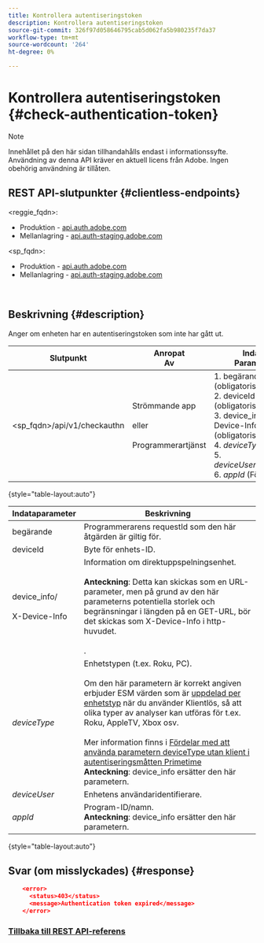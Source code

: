 ```yaml
---
title: Kontrollera autentiseringstoken
description: Kontrollera autentiseringstoken
source-git-commit: 326f97d058646795cab5d062fa5b980235f7da37
workflow-type: tm+mt
source-wordcount: '264'
ht-degree: 0%

---
```



# Kontrollera autentiseringstoken {#check-authentication-token}

>[!NOTE]
>
>Innehållet på den här sidan tillhandahålls endast i informationssyfte. Användning av denna API kräver en aktuell licens från Adobe. Ingen obehörig användning är tillåten.

## REST API-slutpunkter {#clientless-endpoints}

&lt;reggie_fqdn>:

* Produktion - [api.auth.adobe.com](http://api.auth.adobe.com/)
* Mellanlagring - [api.auth-staging.adobe.com](http://api.auth-staging.adobe.com/)

&lt;sp_fqdn>:

* Produktion - [api.auth.adobe.com](http://api.auth.adobe.com/)
* Mellanlagring - [api.auth-staging.adobe.com](http://api.auth-staging.adobe.com/)

</br>

## Beskrivning {#description}

Anger om enheten har en autentiseringstoken som inte har gått ut.

| Slutpunkt | Anropat  </br>Av | Indata   </br>Parametrar | HTTP  </br>Metod | Svar | HTTP  </br>Svar |
| --- | --- | --- | --- | --- | --- |
| &lt;sp_fqdn>/api/v1/checkauthn | Strömmande app</br></br>eller</br></br>Programmerartjänst | 1. begärande (obligatoriskt)</br>2.  deviceId (obligatoriskt)</br>3.  device_info/X-Device-Info (obligatoriskt)</br>4.  _deviceType_ </br>5.  _deviceUser_ (Föråldrat)</br>6.  _appId_ (Föråldrat) | GET | XML eller JSON som innehåller felinformation om det misslyckas. | 200 - lyckades   </br>403 - Ingen framgång |

{style="table-layout:auto"}


| Indataparameter | Beskrivning |
| --- | --- |
| begärande | Programmerarens requestId som den här åtgärden är giltig för. |
| deviceId | Byte för enhets-ID. |
| device_info/</br></br>X-Device-Info | Information om direktuppspelningsenhet.</br></br>**Anteckning**: Detta kan skickas som en URL-parameter, men på grund av den här parameterns potentiella storlek och begränsningar i längden på en GET-URL, bör det skickas som X-Device-Info i http-huvudet. </br></br><!--See the full details in [Passing Device and Connection Information](http://tve.helpdocsonline.com/passing-device-information)(/help/authentication/passing-client-information-device-connection-and-application.md)-->. |
| _deviceType_ | Enhetstypen (t.ex. Roku, PC).</br></br>Om den här parametern är korrekt angiven erbjuder ESM värden som är [uppdelad per enhetstyp](/help/authentication/entitlement-service-monitoring-overview.md#clientless_device_type) när du använder Klientlös, så att olika typer av analyser kan utföras för t.ex. Roku, AppleTV, Xbox osv.</br></br>Mer information finns i [Fördelar med att använda parametern deviceType utan klient i autentiseringsmåtten Primetime ](/help/authentication/benefits-of-using-the-clientless-devicetype-parameter-in-pass-metrics.md)</br>**Anteckning**: device_info ersätter den här parametern. |
| _deviceUser_ | Enhetens användaridentifierare. |
| _appId_ | Program-ID/namn.</br>**Anteckning**: device_info ersätter den här parametern. |

{style="table-layout:auto"}


## Svar (om misslyckades) {#response}

```JSON
    <error>
      <status>403</status>
      <message>Authentication token expired</message>
    </error>
```

### [Tillbaka till REST API-referens](/help/authentication/rest-api-reference.md)
